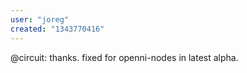 ```yaml
---
user: "joreg"
created: "1343770416"
---
```


@circuit: thanks. fixed for openni-nodes in latest alpha.
